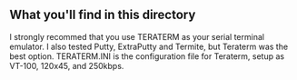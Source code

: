 ## What you'll find in this directory ##
I strongly recommed that you use TERATERM as your serial terminal emulator. I also tested Putty, ExtraPutty and Termite, but Teraterm was the best option. TERATERM.INI is the configuration file for Teraterm, setup as VT-100, 120x45, and 250kbps.
